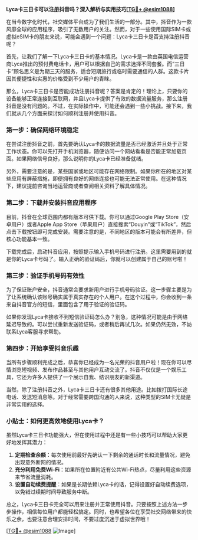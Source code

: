 **Lyca卡三日卡可以注册抖音吗？深入解析与实用技巧[[TG💪+ @esim1088](https://t.me/s/esim1088)]**

在当今数字化时代，社交媒体平台成为了我们生活的一部分。其中，抖音作为一款风靡全球的应用程序，吸引了无数用户的关注。然而，对于一些使用国际SIM卡或虚拟eSIM卡的朋友来说，可能会遇到一个问题：Lyca卡三日卡是否支持注册抖音呢？

首先，让我们了解一下Lyca卡三日卡的基本情况。Lyca卡是一款由英国电信运营商Lyca推出的预付费电话卡，用户可以根据自己的需求选择不同套餐。而“三日卡”顾名思义是为期三天的服务，适合短期旅行或临时需要通信的人群。这款卡片因其便捷性和实惠的价格受到不少用户的青睐。

那么，Lyca卡三日卡是否能成功注册抖音呢？答案是肯定的！理论上，只要你的设备能够正常连接到互联网，并且Lyca卡提供了有效的数据流量服务，那么注册抖音是没有问题的。不过，在实际操作中，可能还会遇到一些小挑战。接下来，我们就从几个方面来探讨如何顺利注册并使用抖音。

### 第一步：确保网络环境稳定

在尝试注册抖音之前，首先要确认Lyca卡的数据流量是否已经激活并且处于正常工作状态。你可以先打开手机浏览器，随便访问一个网站看看是否能正常加载页面。如果网络信号良好，那么说明你的Lyca卡已经准备就绪。

另外，需要注意的是，某些国家或地区可能存在网络限制。如果你所在的地区对某些应用有屏蔽措施，即便拥有良好的网络连接也可能无法正常使用。在这种情况下，建议提前咨询当地运营商或者查阅相关资料了解具体情况。

### 第二步：下载并安装抖音应用程序

目前，抖音在全球范围内都有版本可供下载。你可以通过Google Play Store（安卓用户）或者Apple App Store（苹果用户）直接搜索“Douyin”或“TikTok”，然后点击下载按钮即可完成安装。需要注意的是，不同地区的版本可能会有所差异，但核心功能基本一致。

下载完成后，启动抖音应用，按照提示输入手机号码进行注册。这里需要用到的就是你的Lyca卡号码了。输入正确的验证码后，你就可以创建属于自己的账号啦！

### 第三步：验证手机号码有效性

为了保证账户安全，抖音通常会要求新用户进行手机号码验证。这一步骤主要是为了让系统确认该账号确实属于真实存在的个人用户。在这个过程中，你会收到一条来自抖音官方的短信，里面包含了用于验证的验证码。

如果你发现Lyca卡接收不到短信验证码怎么办？别急，这种情况可能是由于网络延迟导致的。可以尝试重新发送验证码，或者稍后再试几次。如果仍然无效，不妨联系Lyca客服寻求帮助。

### 第四步：开始享受抖音乐趣

当所有步骤顺利完成之后，恭喜你已经成为一名光荣的抖音用户啦！现在你可以尽情浏览短视频、发布作品甚至与其他用户互动交流了。抖音不仅仅是一个娱乐工具，它还为许多人提供了一个展示自我、结识朋友的新渠道。

当然，除了注册抖音之外，Lyca卡三日卡还有很多其他用途。比如拨打国际长途电话、发送短消息等。对于经常需要跨国沟通的人来说，这种类型的SIM卡无疑是非常实用的选择。

### 小贴士：如何更高效地使用Lyca卡？

虽然Lyca卡三日卡功能强大，但在使用过程中还是有一些小技巧可以帮助大家更好地发挥其潜力：

1. **定期检查余额**：每次使用前最好先确认一下剩余的通话时长和流量情况，避免出现意外断网的情况。
2. **充分利用免费Wi-Fi**：如果所在位置附近有公共Wi-Fi热点，尽量利用这些资源来节省流量消耗。
3. **设置自动续费提醒**：如果是长期依赖Lyca卡的话，记得设置好自动续费选项，以免错过续期时间导致服务中断。

总之，Lyca卡三日卡完全可以用来注册并正常使用抖音。只要按照上述方法一步步操作，相信每位用户都能轻松搞定。同时，也希望各位在享受社交网络带来的快乐之余，也要注意合理安排时间，不要过度沉迷于虚拟世界哦！

[[TG💪+ @esim1088](https://t.me/s/esim1088) ![Image](https://i.postimg.cc/4NQfJmqS/Snipaste-2025-05-13-00-14-12.png)]